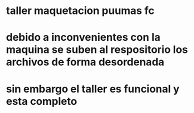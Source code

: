 # taller maquetacion puumas fc
# debido a inconvenientes con la maquina se suben al respositorio los archivos de forma desordenada
# sin embargo el taller es funcional y esta completo
